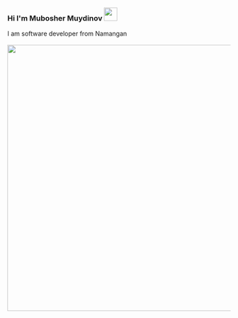 ### Hi I'm Mubosher Muydinov <img src="https://camo.githubusercontent.com/e8e7b06ecf583bc040eb60e44eb5b8e0ecc5421320a92929ce21522dbc34c891/68747470733a2f2f6d656469612e67697068792e636f6d2f6d656469612f6876524a434c467a6361737252346961377a2f67697068792e676966" width="30" />

I am software developer from Namangan 
<br/>
<br/>
<img src="https://encrypted-tbn0.gstatic.com/images?q=tbn:ANd9GcRAKBqWglpl37vymm1YXeC8Uj2MkKOgW7YZcA&usqp=CAU" width="600" />
